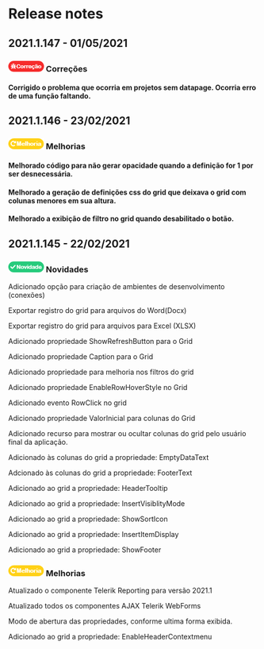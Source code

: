 # Release notes

## 2021.1.147 - 01/05/2021

### ![](.gitbook/assets/image%20%283%29.png) Correções

#### Corrigido o problema que ocorria em projetos sem datapage. Ocorria erro de uma função faltando.

## 2021.1.146 - 23/02/2021

### ![](.gitbook/assets/image%20%285%29.png) Melhorias

#### Melhorado código para não gerar opacidade quando a definição for 1 por ser desnecessária.

#### Melhorado a geração de definições css do grid que deixava o grid com colunas menores em sua altura.

#### Melhorado a exibição de filtro no grid quando desabilitado o botão.

## 2021.1.145 - 22/02/2021

### ![](.gitbook/assets/image%20%284%29.png) Novidades

Adicionado opção para criação de ambientes de desenvolvimento \(conexões\)

Exportar registro do grid para arquivos do Word\(Docx\)

Exportar registro do grid para arquivos para Excel \(XLSX\)

Adicionado propriedade ShowRefreshButton para o Grid

Adicionado propriedade Caption para o Grid

Adicionado propriedade para melhoria nos filtros do grid

Adicionado propriedade EnableRowHoverStyle no Grid

Adicionado evento RowClick no grid

Adicionado propriedade ValorInicial para colunas do Grid

Adicionado recurso para mostrar ou ocultar colunas do grid pelo usuário final da aplicação.

Adicionado às colunas do grid a propriedade: EmptyDataText

Adcionado às colunas do grid a propriedade: FooterText

Adicionado ao grid a propriedade: HeaderTooltip

Adicionado ao grid a propriedade: InsertVisiblityMode

Adicionado ao grid a propriedade: ShowSortIcon

Adicionado ao grid a propriedade: InsertItemDisplay

Adicionado ao grid a propriedade: ShowFooter

### ![](.gitbook/assets/image%20%285%29.png) Melhorias

Atualizado o componente Telerik Reporting para versão 2021.1

Atualizado todos os componentes AJAX Telerik WebForms

Modo de abertura das propriedades, conforme ultima forma exibida.

Adicionado ao grid a propriedade: EnableHeaderContextmenu

